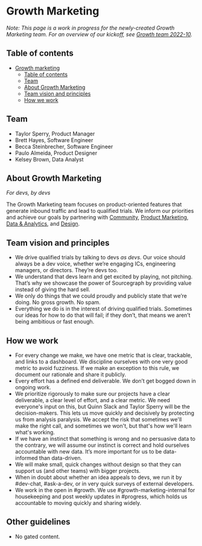 # Growth Marketing

_Note: This page is a work in progress for the newly-created Growth Marketing team. For an overview of our kickoff, see [Growth team 2022-10](https://docs.google.com/document/d/1PfGAlnWrwaPNwrz4hE6P3aQEVnm5_JLPcqFoMn4cDAk/edit)._

## Table of contents

- [Growth marketing](#growth-marketing)
  - [Table of contents](#table-of-contents)
  - [Team](#team)
  - [About Growth Marketing](#about-growth-marketing)
  - [Team vision and principles](#team-vision-and-principles)
  - [How we work](#how-we-work)

## Team

- Taylor Sperry, Product Manager
- Brett Hayes, Software Engineer
- Becca Steinbrecher, Software Engineer
- Paulo Almeida, Product Designer
- Kelsey Brown, Data Analyst

## About Growth Marketing

_For devs, by devs_

The Growth Marketing team focuses on product-oriented features that generate inbound traffic and lead to qualified trials. We inform our priorities and achieve our goals by partnering with [Community](../../cto/community/index.md), [Product Marketing](../product-marketing/index.md), [Data & Analytics](../../data-analytics/index.md), and [Design](../../engineering/design/index.md).

## Team vision and principles

- We drive qualified trials by talking to devs _as devs_. Our voice should always be a dev voice, whether we’re engaging ICs, engineering managers, or directors. They’re devs too.
- We understand that devs learn and get excited by playing, not pitching. That’s why we showcase the power of Sourcegraph by providing value instead of giving the hard sell.
- We only do things that we could proudly and publicly state that we’re doing. No gross growth. No spam.
- Everything we do is in the interest of driving qualified trials. Sometimes our ideas for how to do that will fail; if they don’t, that means we aren’t being ambitious or fast enough.

## How we work

- For every change we make, we have one metric that is clear, trackable, and links to a dashboard. We discipline ourselves with one very good metric to avoid fuzziness. If we make an exception to this rule, we document our rationale and share it publicly.
- Every effort has a defined end deliverable. We don’t get bogged down in ongoing work.
- We prioritize rigorously to make sure our projects have a clear deliverable, a clear level of effort, and a clear metric. We need everyone's input on this, but Quinn Slack and Taylor Sperry will be the decision-makers. This lets us move quickly and decisively by protecting us from analysis paralysis. We accept the risk that sometimes we'll make the right call, and sometimes we won't, but that's how we'll learn what's working.
- If we have an instinct that something is wrong and no persuasive data to the contrary, we will assume our instinct is correct and hold ourselves accountable with new data. It’s more important for us to be data-informed than data-driven.
- We will make small, quick changes without design so that they can support us (and other teams) with bigger projects.
- When in doubt about whether an idea appeals to devs, we run it by #dev-chat, #ask-a-dev, or in very quick surveys of external developers.
- We work in the open in #growth. We use #growth-marketing-internal for housekeeping and post weekly updates in #progress, which holds us accountable to moving quickly and sharing widely.

## Other guidelines

- No gated content.
